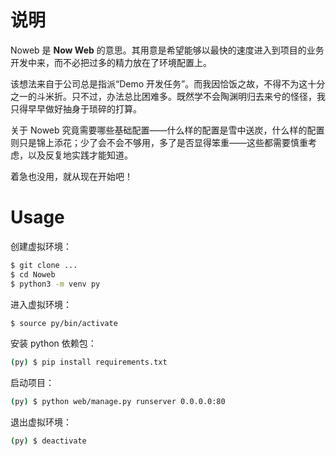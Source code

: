 # 说明

Noweb 是 **Now Web** 的意思。其用意是希望能够以最快的速度进入到项目的业务开发中来，而不必把过多的精力放在了环境配置上。

该想法来自于公司总是指派“Demo 开发任务”。而我因恰饭之故，不得不为这十分之一的斗米折。只不过，办法总比困难多。既然学不会陶渊明归去来兮的怪径，我只得早早做好抽身于琐碎的打算。

关于 Noweb 究竟需要哪些基础配置——什么样的配置是雪中送炭，什么样的配置则只是锦上添花；少了会不会不够用，多了是否显得笨重——这些都需要慎重考虑，以及反复地实践才能知道。

着急也没用，就从现在开始吧！

# Usage

创建虚拟环境：
```bash
$ git clone ...
$ cd Noweb
$ python3 -m venv py
```

进入虚拟环境：
```bash
$ source py/bin/activate
```

安装 python 依赖包：
```bash
(py) $ pip install requirements.txt
```

启动项目：
```bash
(py) $ python web/manage.py runserver 0.0.0.0:80
```

退出虚拟环境：
```bash
(py) $ deactivate
```

